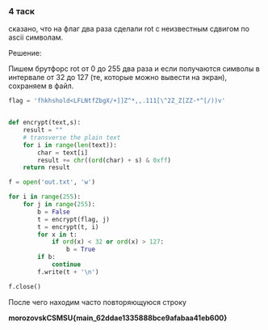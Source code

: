 ### 4 таск

сказано, что на флаг два раза сделали rot с неизвестным сдвигом по ascii символам.

Решение:

Пишем брутфорс rot от 0 до 255 два раза и если получаются символы в интервале от 32 до 127 (те, которые можно вывести на экран), сохраняем в файл.

```python
flag = 'fhkhshold<LFLNtfZbgX/+]]Z^*,,.111[\^2Z_Z[ZZ-*^[/))v'


def encrypt(text,s):
    result = ""
    # transverse the plain text
    for i in range(len(text)):
        char = text[i]
        result += chr((ord(char) + s) & 0xff)
    return result

f = open('out.txt', 'w')

for i in range(255):
    for j in range(255):
        b = False
        t = encrypt(flag, j)
        t = encrypt(t, i)
        for x in t:
            if ord(x) < 32 or ord(x) > 127:
                b = True
        if b:
            continue
        f.write(t + '\n')

f.close()

```

После чего находим часто повторяющуюся строку 

**morozovskCSMSU{main_62ddae1335888bce9afabaa41eb600}**